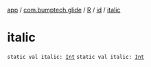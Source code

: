 [app](../../../index.md) / [com.bumptech.glide](../../index.md) / [R](../index.md) / [id](index.md) / [italic](./italic.md)

# italic

`static val italic: `[`Int`](https://kotlinlang.org/api/latest/jvm/stdlib/kotlin/-int/index.html)
`static val italic: `[`Int`](https://kotlinlang.org/api/latest/jvm/stdlib/kotlin/-int/index.html)